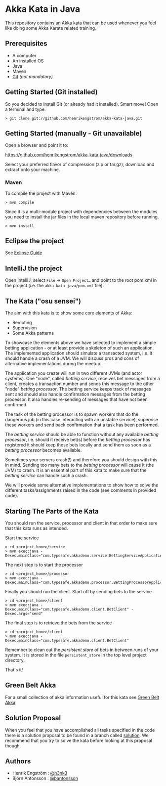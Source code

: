# Akka Kata in Java

This repository contains an Akka kata that can be used whenever you feel like doing some Akka Karate related training.

## Prerequisites

* A computer
* An installed OS
* Java
* Maven
* [Git](http://git-scm.com/downloads) _(not mandatory)_

## Getting Started (Git installed)

So you decided to install Git (or already had it installed). Smart move!
Open a terminal and type:

```
> git clone git://github.com/henrikengstrom/akka-kata-java.git
```

## Getting Started (manually - Git unavailable)

Open a browser and point it to:

https://github.com/henrikengstrom/akka-kata-java/downloads

Select your preferred flavor of compression (zip or tar.gz), download and extract onto your machine.

### Maven

To compile the project with Maven:

```
> mvn compile
```

Since it is a multi-module project with dependencies between the modules you need to install the
jar files in the local maven repository before running.

```
> mvn install
```

## Eclipse the project

See [Eclipse Guide](http://maven.apache.org/guides/mini/guide-ide-eclipse.html)

## IntelliJ the project

Open IntelliJ, select `File` -> `Open Project…` and point to the root pom.xml in the project (i.e. the `akka-kata-java/pom.xml` file).

## The Kata ("osu sensei")

The aim with this kata is to show some core elements of Akka:
* Remoting
* Supervision
* Some Akka patterns

To showcase the elements above we have selected to implement a simple betting application - or at least provide a skeleton of such an application.
The implemented application should simulate a transacted system, i.e. it should handle a crash of a JVM.
We will discuss pros and cons of alternative implementations during the meetup.

The application you create will run in two different JVMs (and actor systems). One "node", called _betting service_, receives bet messages from a client,
creates a transaction number and sends this message to the other "node" _betting processor_. The betting service keeps track of messages sent and should also
handle confirmation messages from the betting processor. It also handles re-sending of messages that have not been confirmed. 

The task of the betting processor is to spawn workers that do the dangerous job (in this case interacting with an unstable service), 
supervise these workers and send back confirmation that a task has been performed. 

The _betting service_ should be able to function without any available _betting processor_, i.e. should it receive bet(s) before the _betting processor_ has
registered it should keep these bets locally and send them as soon as a _betting processor_ becomes available.

Sometimes your servers crash(!) and therefore you should design with this in mind. Sending too many bets to the _betting processor_ will cause
it (the JVM) to crash. It is an essential part of this kata to make sure that the _betting service_ can handle such a crash.

We will provide some alternative implementations to show how to solve the different tasks/assignments raised in the code (see comments in provided code). 

## Starting The Parts of the Kata

You should run the service, processor and client in that order to make sure that this kata runs as intended.

Start the service

```
> cd <project_home>/service
> mvn exec:java -Dexec.mainClass="com.typesafe.akkademo.service.BettingServiceApplication"
```

The next step is to start the processor

```
> cd <project_home>/processor
> mvn exec:java -Dexec.mainClass="com.typesafe.akkademo.processor.BettingProcessorApplication"
```

Finally you should run the client. Start off by sending bets to the service

```
> cd <project_home>/client
> mvn exec:java -Dexec.mainClass="com.typesafe.akkademo.client.BetClient" -Dexec.args="send"
```

The final step is to retrieve the bets from the service

```
> cd <project_home>/client
> mvn exec:java -Dexec.mainClass="com.typesafe.akkademo.client.BetClient"
```

Remember to clean out the _persistent store_ of bets in between runs of your system. It is stored in the file `persistent_store` in the top level project directory.

That's it!

## Green Belt Akka

For a small collection of akka information useful for this kata see [Green Belt Akka](https://github.com/henrikengstrom/akka-kata-java/blob/master/GREEN_BELT_AKKA.md)

## Solution Proposal

When you feel that you have accomplished all tasks specified in the code there is a solution proposal to be found in a branch called [solution](http://github.com/henrikengstrom/akka-kata-java/tree/solution). We recommend that you try to solve the kata before  looking at this proposal though. 

## Authors

* Henrik Engström : [@h3nk3](http://twitter.com/h3nk3)
* Björn Antonsson : [@bantonsson](http://twitter.com/bantonsson)
